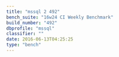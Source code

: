 ```yaml
---
title: "mssql 2 492"
bench_suite: "16w24 CI Weekly Benchmark"
build_number: "492"
dbprofile: "mssql"
classifier: ""
date: 2016-06-13T04:25:25
type: "bench"
---
```

